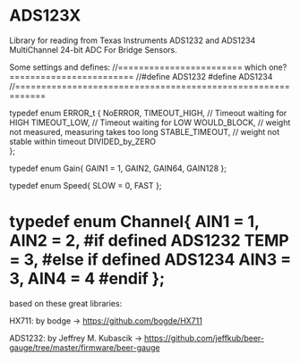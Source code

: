 # ADS123X
Library for reading from Texas Instruments ADS1232 and ADS1234 MultiChannel 24-bit ADC For Bridge Sensors.

Some settings and defines:
//======================== which one? ========================
//#define ADS1232
#define ADS1234
//============================================================

typedef enum ERROR_t {
	NoERROR,
	TIMEOUT_HIGH,     // Timeout waiting for HIGH
	TIMEOUT_LOW,      // Timeout waiting for LOW
	WOULD_BLOCK,      // weight not measured, measuring takes too long
	STABLE_TIMEOUT,   // weight not stable within timeout
	DIVIDED_by_ZERO    
};

typedef enum Gain{
	GAIN1 = 1,
	GAIN2,
	GAIN64,
	GAIN128
};

typedef enum Speed{
	SLOW = 0,
	FAST
};

typedef enum Channel{
	AIN1 = 1,
	AIN2 = 2,
  #if defined ADS1232
	TEMP = 3,
  #else if defined ADS1234
	AIN3 = 3,
	AIN4 = 4
  #endif
};
=======================================================================================================
based on these great libraries:

HX711: by bodge -> https://github.com/bogde/HX711 

ADS1232: by Jeffrey M. Kubascik -> https://github.com/jeffkub/beer-gauge/tree/master/firmware/beer-gauge
